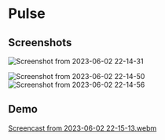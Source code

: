 # Pulse

## Screenshots

![Screenshot from 2023-06-02 22-14-31](https://github.com/SprihaAnand/frontEnd-Tailwind-02/assets/97617046/272e345f-0f15-4d31-8160-0864062861c5)

![Screenshot from 2023-06-02 22-14-50](https://github.com/SprihaAnand/frontEnd-Tailwind-02/assets/97617046/e9932040-d152-4b74-aef1-cf389a3129ec)
![Screenshot from 2023-06-02 22-14-56](https://github.com/SprihaAnand/frontEnd-Tailwind-02/assets/97617046/5525d566-dfe8-4e8c-a798-5c0885a1fa7c)

## Demo
[Screencast from 2023-06-02 22-15-13.webm](https://github.com/SprihaAnand/frontEnd-Tailwind-02/assets/97617046/4a6619df-3216-4be8-a44a-77ffd3795b4d)

